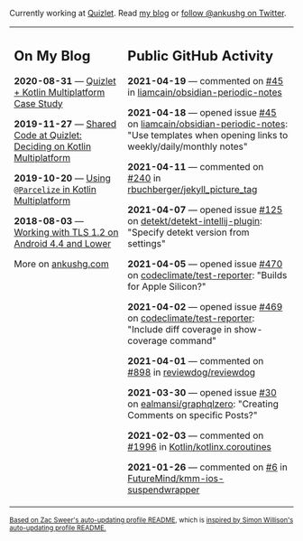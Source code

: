 Currently working at [Quizlet](https://quizlet.com/). Read [my blog](https://ankushg.com/) or [follow @ankushg on Twitter](https://twitter.com/ankushg).

<table><tr><td valign="top" width="40%">

## On My Blog
<!-- blog starts -->
**2020-08-31** — [Quizlet + Kotlin Multiplatform Case Study](https://ankushg.com/posts/quizlet-kotlin-multiplatform-case-study/)

**2019-11-27** — [Shared Code at Quizlet: Deciding on Kotlin Multiplatform](https://ankushg.com/posts/shared-code-kotlin-multiplatform/)

**2019-10-20** — [Using `@Parcelize` in Kotlin Multiplatform](https://ankushg.com/posts/multiplatform-parcelize/)

**2018-08-03** — [Working with TLS 1.2 on Android 4.4 and Lower](https://ankushg.com/posts/tls-1.2-on-android/)
<!-- blog ends -->
More on [ankushg.com](https://ankushg.com/)
</td><td valign="top" width="60%">

## Public GitHub Activity
<!-- githubActivity starts -->
**2021-04-19** — commented on [#45](https://github.com/liamcain/obsidian-periodic-notes/issues/45#issuecomment-822620836) in [liamcain/obsidian-periodic-notes](https://api.github.com/repos/liamcain/obsidian-periodic-notes)

**2021-04-18** — opened issue [#45](https://github.com/liamcain/obsidian-periodic-notes/issues/45) on [liamcain/obsidian-periodic-notes](https://api.github.com/repos/liamcain/obsidian-periodic-notes): "Use templates when opening links to weekly/daily/monthly notes"

**2021-04-11** — commented on [#240](https://github.com/rbuchberger/jekyll_picture_tag/issues/240#issuecomment-817392283) in [rbuchberger/jekyll_picture_tag](https://api.github.com/repos/rbuchberger/jekyll_picture_tag)

**2021-04-07** — opened issue [#125](https://github.com/detekt/detekt-intellij-plugin/issues/125) on [detekt/detekt-intellij-plugin](https://api.github.com/repos/detekt/detekt-intellij-plugin): "Specify detekt version from settings"

**2021-04-05** — opened issue [#470](https://github.com/codeclimate/test-reporter/issues/470) on [codeclimate/test-reporter](https://api.github.com/repos/codeclimate/test-reporter): "Builds for Apple Silicon?"

**2021-04-02** — opened issue [#469](https://github.com/codeclimate/test-reporter/issues/469) on [codeclimate/test-reporter](https://api.github.com/repos/codeclimate/test-reporter): "Include diff coverage in show-coverage command"

**2021-04-01** — commented on [#898](https://github.com/reviewdog/reviewdog/issues/898#issuecomment-812200267) in [reviewdog/reviewdog](https://api.github.com/repos/reviewdog/reviewdog)

**2021-03-30** — opened issue [#30](https://github.com/ealmansi/graphqlzero/issues/30) on [ealmansi/graphqlzero](https://api.github.com/repos/ealmansi/graphqlzero): "Creating Comments on specific Posts?"

**2021-02-03** — commented on [#1996](https://github.com/Kotlin/kotlinx.coroutines/issues/1996#issuecomment-772852797) in [Kotlin/kotlinx.coroutines](https://api.github.com/repos/Kotlin/kotlinx.coroutines)

**2021-01-26** — commented on [#6](https://github.com/FutureMind/kmm-ios-suspendwrapper/issues/6#issuecomment-767657920) in [FutureMind/kmm-ios-suspendwrapper](https://api.github.com/repos/FutureMind/kmm-ios-suspendwrapper)
<!-- githubActivity ends -->
</td></tr></table>

<sub><a href="https://github.com/ZacSweers/ZacSweers">Based on Zac Sweer's auto-updating profile README</a>, which is <a href="https://simonwillison.net/2020/Jul/10/self-updating-profile-readme/">inspired by Simon Willison's auto-updating profile README.</a></sub>